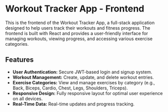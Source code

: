 # Workout Tracker App - Frontend

This is the frontend of the Workout Tracker App, a full-stack application designed to help users track their workouts and fitness progress. The frontend is built with React and provides a user-friendly interface for managing workouts, viewing progress, and accessing various exercise categories.

## Features

- **User Authentication:** Secure JWT-based login and signup system.
- **Workout Management:** Create, update, and delete workout entries.
- **Exercise Categories:** View and manage exercises by category (e.g., Back, Biceps, Cardio, Chest, Legs, Shoulders, Triceps).
- **Responsive Design:** Fully responsive layout for optimal user experience on all devices.
- **Real-Time Data:** Real-time updates and progress tracking.

